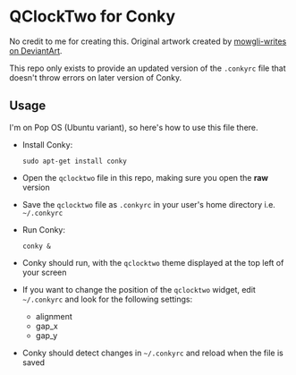 # QClockTwo for Conky

No credit to me for creating this.  Original artwork created by [mowgli-writes on DeviantArt](https://www.deviantart.com/mowgli-writes/art/qlocktwo-conky-470067388).

This repo only exists to provide an updated version of the `.conkyrc` file that doesn't throw errors on later version of Conky.

## Usage

I'm on Pop OS (Ubuntu variant), so here's how to use this file there.

- Install Conky:

  ```
  sudo apt-get install conky
  ```

- Open the `qclocktwo` file in this repo, making sure you open the **raw** version
- Save the `qclocktwo` file as `.conkyrc` in your user's home directory i.e. `~/.conkyrc`
- Run Conky:

  ```
  conky &
  ```

- Conky should run, with the `qclocktwo` theme displayed at the top left of your screen
- If you want to change the position of the `qclocktwo` widget, edit `~/.conkyrc` and look for the following settings:

  - alignment
  - gap_x
  - gap_y

- Conky should detect changes in `~/.conkyrc` and reload when the file is saved
